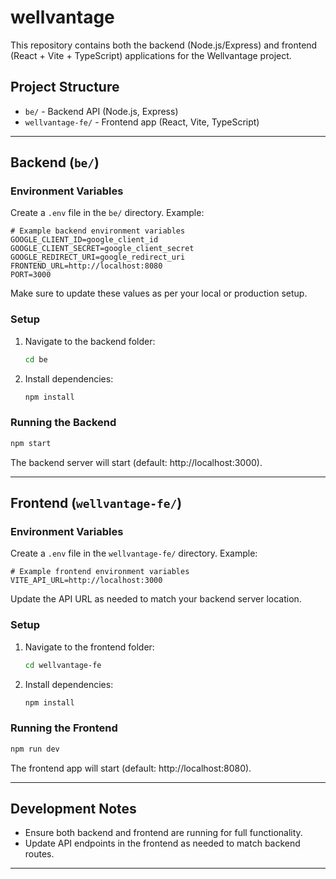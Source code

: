 # wellvantage

This repository contains both the backend (Node.js/Express) and frontend (React + Vite + TypeScript) applications for the Wellvantage project.

## Project Structure

- `be/` - Backend API (Node.js, Express)
- `wellvantage-fe/` - Frontend app (React, Vite, TypeScript)

---

## Backend (`be/`)

### Environment Variables

Create a `.env` file in the `be/` directory. Example:

```env
# Example backend environment variables
GOOGLE_CLIENT_ID=google_client_id
GOOGLE_CLIENT_SECRET=google_client_secret
GOOGLE_REDIRECT_URI=google_redirect_uri
FRONTEND_URL=http://localhost:8080
PORT=3000
```

Make sure to update these values as per your local or production setup.

### Setup

1. Navigate to the backend folder:
   ```sh
   cd be
   ```
2. Install dependencies:
   ```sh
   npm install
   ```

### Running the Backend

```sh
npm start
```

The backend server will start (default: http://localhost:3000).

---

## Frontend (`wellvantage-fe/`)

### Environment Variables

Create a `.env` file in the `wellvantage-fe/` directory. Example:

```env
# Example frontend environment variables
VITE_API_URL=http://localhost:3000
```

Update the API URL as needed to match your backend server location.

### Setup

1. Navigate to the frontend folder:
   ```sh
   cd wellvantage-fe
   ```
2. Install dependencies:
   ```sh
   npm install
   ```

### Running the Frontend

```sh
npm run dev
```

The frontend app will start (default: http://localhost:8080).

---

## Development Notes

- Ensure both backend and frontend are running for full functionality.
- Update API endpoints in the frontend as needed to match backend routes.

---
